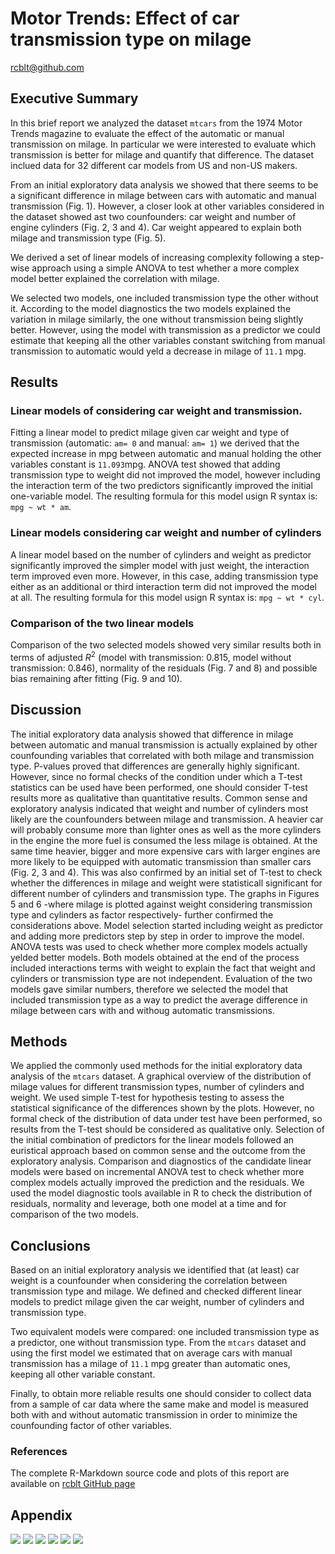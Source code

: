 # Motor Trends: Effect of car transmission type on milage
rcblt@github.com  





## Executive Summary

In this brief report we analyzed the dataset ```mtcars``` from the 1974 Motor Trends magazine to evaluate the effect of the automatic or manual transmission on milage. In particular we were interested to evaluate which transmission is better for milage and quantify that difference. The dataset inclued data for 32 different car models from US and non-US makers.

From an initial exploratory data analysis we showed that there seems to be a significant difference in milage between cars with automatic and manual transmission (Fig. 1). However, a closer look at other variables considered in the dataset showed ast two counfounders: car weight and number of engine cylinders (Fig. 2, 3 and 4). Car weight appeared to explain both milage and transmission type (Fig. 5).

We derived a set of linear models of increasing complexity following a step-wise approach using a simple ANOVA to test whether a more complex model better explained the correlation with milage.

We selected two models, one included transmission type the other without it. According to the model diagnostics the two models explained the variation in milage similarly, the one without transmission being slightly better. However, using the model with transmission as a predictor we could estimate that keeping all the other variables constant switching from manual transmission to automatic would yeld a decrease in milage of ``11.1`` mpg.

## Results

### Linear models of considering car weight and transmission. 





Fitting a linear model to predict milage given car weight and type of transmission (automatic: ```am= 0``` and manual: ```am= 1```) we derived that the expected increase in mpg between automatic and manual holding the other variables constant is ``11.093``mpg. ANOVA test showed that adding transmission type to weight did not improved the model, however including the interaction term of the two predictors significantly improved the initial one-variable model. The resulting formula for this model usign R syntax is: ```mpg ~ wt * am```.



### Linear models considering car weight and number of cylinders





A linear model based on the number of cylinders and weight as predictor significantly improved the simpler model with just weight, the interaction term improved even more. However, in this case, adding transmission type either as an additional or third interaction term did not improved the model at all. The resulting formula for this model usign R syntax is: ```mpg ~ wt * cyl```.



### Comparison of the two linear models

Comparison of the two selected models showed very similar results both in terms of adjusted $R^2$ (model with transmission: 0.815, model without transmission: 0.846), normality of the residuals (Fig. 7 and 8) and possible bias remaining after fitting (Fig. 9 and 10).

## Discussion

The initial exploratory data analysis showed that difference in milage between automatic and manual transmission is actually explained by other counfounding variables that correlated with both milage and transmission type. P-values proved that differences are generally highly significant. However, since no formal checks of the condition under which a T-test statistics can be used have been performed, one should consider T-test results more as qualitative than quantitative results. Common sense and exploratory analysis indicated that weight and number of cylinders most likely are the counfounders between milage and transmission. A heavier car will probably consume more than lighter ones as well as the more cylinders in the engine the more fuel is consumed the less milage is obtained. At the same time heavier, bigger and more expensive cars with larger engines are more likely to be equipped with automatic transmission than smaller cars (Fig. 2, 3 and 4). This was also confirmed by an initial set of T-test to check whether the differences in milage and weight were statisticall significant for different number of cylinders and transmission type. The graphs in Figures 5 and 6 -where milage is plotted against weight considering transmission type and cylinders as factor respectively- further confirmed the considerations above. Model selection started including weight as predictor and adding more predictors step by step in order to improve the model. ANOVA tests was used to check whether more complex models actually yelded better models. Both models obtained at the end of the process included interactions terms with weight to explain the fact that weight and cylinders or transmission type are not independent. Evaluation of the two models gave similar numbers, therefore we selected the model that included transmission type as a way to predict the average difference in milage between cars with and withoug automatic transmissions.

## Methods

We applied the commonly used methods for the initial exploratory data analysis of the ```mtcars``` dataset. A graphical overview of the distribution of milage values for different transmission types, number of cylinders and weight. We used simple T-test for hypothesis testing to assess the statistical significance of the differences shown by the plots. However, no formal check of the distribution of data under test have been performed, so results from the T-test should be considered as qualitative only. Selection of the initial combination of predictors for the linear models followed an euristical approach based on common sense and the outcome from the exploratory analysis. Comparison and diagnostics of the candidate linear models were based on incremental ANOVA test to check whether more complex models actually improved the prediction and the residuals. We used the model diagnostic tools available in R to check the distribution of residuals, normality and leverage, both one model at a time and for comparison of the two models.

## Conclusions

Based on an initial exploratory analysis we identified that (at least) car weight is a counfounder when considering the correlation between transmission type and milage. We defined and checked different linear models to predict milage given the car weight, number of cylinders and transmission type.

Two equivalent models were compared: one included transmission type as a predictor, one without transmission type. From the ```mtcars``` dataset and using the first model we estimated that on average cars with manual transmission has a milage of ``11.1`` mpg greater than automatic ones, keeping all other variable constant.

Finally, to obtain more reliable results one should consider to collect data from a sample of car data where the same make and model is measured both with and without automatic transmission in order to minimize the counfounding factor of other variables.

### References

The complete R-Markdown source code and plots of this report are available on [rcblt GitHub page](https://github.com/rcblt/RegModels_Project)

## Appendix

![](MotorTrend_files/figure-html/EDAPlot-1.png) ![](MotorTrend_files/figure-html/EDAPlot-2.png) ![](MotorTrend_files/figure-html/EDAPlot-3.png) ![](MotorTrend_files/figure-html/EDAPlot-4.png) ![](MotorTrend_files/figure-html/EDAPlot-5.png) ![](MotorTrend_files/figure-html/EDAPlot-6.png) 

